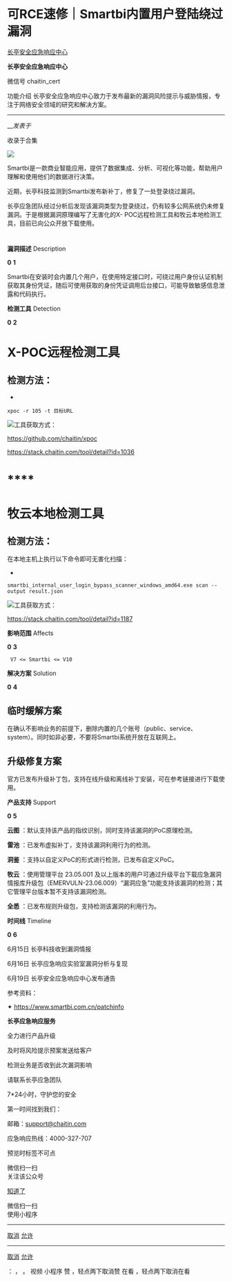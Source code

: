 #  可RCE速修｜Smartbi内置用户登陆绕过漏洞

[ 长亭安全应急响应中心 ](javascript:void\(0\);)

**长亭安全应急响应中心** ![]()

微信号 chaitin_cert

功能介绍 长亭安全应急响应中心致力于发布最新的漏洞风险提示与威胁情报，专注于网络安全领域的研究和解决方案。

____

___发表于_

收录于合集

![](https://raw.githubusercontent.com/tuchuang9/tc1/refs/heads/main/public/20230619183129.png)

  

Smartbi是一款商业智能应用，提供了数据集成、分析、可视化等功能，帮助用户理解和使用他们的数据进行决策。

  

近期，长亭科技监测到Smartbi发布新补丁，修复了一处登录绕过漏洞。

  

长亭应急团队经过分析后发现该漏洞类型为登录绕过，仍有较多公网系统仍未修复漏洞。于是根据漏洞原理编写了无害化的X-
POC远程检测工具和牧云本地检测工具，目前已向公众开放下载使用。

  

#

  
 **漏洞描述**  Description  
  
 **0** **1**

Smartbi在安装时会内置几个用户，在使用特定接口时，可绕过用户身份认证机制获取其身份凭证，随后可使用获取的身份凭证调用后台接口，可能导致敏感信息泄露和代码执行。

  

  
 **检测工具**  Detection  
  
 **0** **2**

#

#  **X-POC远程检测工具**

##  检测方法：

  * 

    
    
    xpoc -r 105 -t 目标URL

![](https://raw.githubusercontent.com/tuchuang9/tc1/refs/heads/main/public/20230619183130.png)工具获取方式：

https://github.com/chaitin/xpoc

https://stack.chaitin.com/tool/detail?id=1036

  

#  ****

#  **牧云本地检测工具**

##  检测方法：

在本地主机上执行以下命令即可无害化扫描：

  * 

    
    
    smartbi_internal_user_login_bypass_scanner_windows_amd64.exe scan --output result.json

![](https://raw.githubusercontent.com/tuchuang9/tc1/refs/heads/main/public/20230619183131.png)工具获取方式：

https://stack.chaitin.com/tool/detail?id=1187

  

  
 **影响范围**  Affects  
  
 **0** **3**

    
    
     V7 <= Smartbi <= V10
    
      
    

  
 **解决方案**  Solution  
  
 **0** **4**

##  **临时缓解方案**

在确认不影响业务的前提下，删除内置的几个账号（public、service、system）。同时如非必要，不要将Smartbi系统开放在互联网上。

##  **升级修复方案**

官方已发布升级补丁包，支持在线升级和离线补丁安装，可在参考链接进行下载使用。

  

  
 **产品支持**  Support  
  
 **0** **5**

 **云图** ：默认支持该产品的指纹识别，同时支持该漏洞的PoC原理检测。

 **雷池** ：已发布虚拟补丁，支持该漏洞利用行为的检测。

 **洞鉴** ：支持以自定义PoC的形式进行检测，已发布自定义PoC。

 **牧云** ：使用管理平台 23.05.001
及以上版本的用户可通过升级平台下载应急漏洞情报库升级包（EMERVULN-23.06.009）“漏洞应急”功能支持该漏洞的检测；其它管理平台版本暂不支持该漏洞检测。

 **全悉** ：已发布规则升级包，支持检测该漏洞的利用行为。

  

  
 **时间线**  Timeline  
  
 **0** **6**

6月15日 长亭科技收到漏洞情报

6月16日 长亭应急响应实验室漏洞分析与复现

6月19日 长亭安全应急响应中心发布通告

  

参考资料：

✦ https://www.smartbi.com.cn/patchinfo

  

  

  
  
  
 **长亭应急响应服务**  
  
  

全力进行产品升级

及时将风险提示预案发送给客户

检测业务是否收到此次漏洞影响

请联系长亭应急团队

7*24小时，守护您的安全

  

第一时间找到我们：

邮箱：support@chaitin.com

应急响应热线：4000-327-707

  

预览时标签不可点

微信扫一扫  
关注该公众号

[知道了](javascript:;)

微信扫一扫  
使用小程序

****

[取消](javascript:void\(0\);) [允许](javascript:void\(0\);)

****

[取消](javascript:void\(0\);) [允许](javascript:void\(0\);)

： ， 。   视频 小程序 赞 ，轻点两下取消赞 在看 ，轻点两下取消在看


